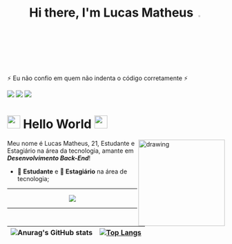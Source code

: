 <div align="center">
 <h1>Hi there, I'm Lucas Matheus <img  src="https://camo.githubusercontent.com/0c732027af8a28d138e3698181f7be7c9b97d443b4beb9c7ce8ec4cffc6b4767/68747470733a2f2f6d656469612e67697068792e636f6d2f6d656469612f6876524a434c467a6361737252346961377a2f67697068792e676966" width="3%"></img></h1>
</div>

⚡️ Eu não confio em quem não indenta o código corretamente ⚡️
 
<a href="https://www.instagram.com/lmar_moust/" target="_blank"><img src="https://img.shields.io/badge/-Instagram-%23E4405F?style=for-the-badge&logo=instagram&logoColor=white" target="_blank"></a>
<a href = "mailto:lucasmatheusalero@gmail.com"><img src="https://img.shields.io/badge/-Gmail-%23333?style=for-the-badge&logo=gmail&logoColor=white" target="_blank"></a>
<a href="https://www.linkedin.com/in/lucas-matheus-alves-rodrigues-509b1a240/" target="_blank"><img src="https://img.shields.io/badge/-LinkedIn-%230077B5?style=for-the-badge&logo=linkedin&logoColor=white" target="_blank"></a> 

<h1><img src="https://github.com/TheDudeThatCode/TheDudeThatCode/blob/master/Assets/Earth.gif" width=30 /> Hello World <img src="https://github.com/TheDudeThatCode/TheDudeThatCode/blob/master/Assets/Earth.gif" width=30 /></h1>

<img src="https://i.pinimg.com/originals/9d/9b/d1/9d9bd13afce1a798d22ecfd9897730ed.gif" alt="drawing" width="200" align="right"/> 

Meu nome é Lucas Matheus, 21, Estudante e Estagiário na área da tecnologia, amante em ***Desenvolvimento Back-End***!

*  📖 **Estudante** e 💼 **Estagiário** na área de tecnologia;

---

<p align="center">
  <a href="https://beacons.ai/lucasmat">
    <img src="https://skillicons.dev/icons?i=php,py,docker,mysql,html"/>

  </a>
</p>

---

| ![Anurag's GitHub stats](https://github-readme-stats.vercel.app/api?username=LmarDark&show_icons=true) | [![Top Langs](https://github-readme-stats.vercel.app/api/top-langs/?username=LmarDark&layout=donut)](https://github.com/anuraghazra/github-readme-stats) |
|  :---:  |  :----:  |




